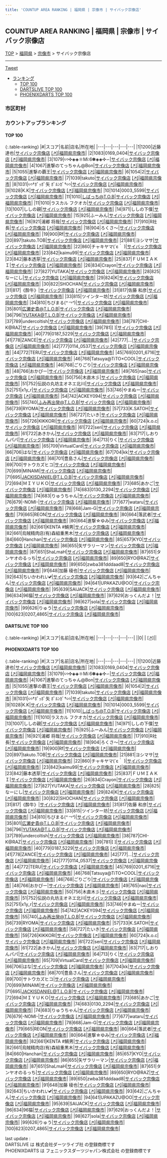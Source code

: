 ```yaml
---
title: 'COUNTUP AREA RANKING | 福岡県 | 宗像市 | サイバック宗像店'
---
```

## COUNTUP AREA RANKING | 福岡県 | 宗像市 | サイバック宗像店

[TOP](/darts/rank/) > [福岡県](/darts/rank/福岡県/) > [宗像市](/darts/rank/福岡県/宗像市/) > サイバック宗像店

___

<a href="https://twitter.com/share?ref_src=twsrc%5Etfw" data-text="COUNTUP AREA RANKING | 福岡県宗像市サイバック宗像店" class="twitter-share-button" data-hashtags="DARTSLIVE,PHOENIXDARTS,darts,ダーツ" data-show-count="false">Tweet</a>

* [ランキング](#カウントアップランキング)
    * [TOP 100](#top-100)
    * [DARTSLIVE TOP 100](#dartslive-top-100)
    * [PHOENIXDARTS TOP 100](#phoenixdarts-top-100)

### 市区町村

<ul>

</ul>

### カウントアップランキング

#### TOP 100



{:.table-ranking}
|#|スコア|名前|店名|所在地|
|---|---|---|---|---|
|1|1200|<span class="rank-name-pd"><span class="pro-icon-pd"></span>近藤 達也</span>|<a href="/darts/rank/shops/51515.html">サイバック宗像店</a> <a href="https://vs.phoenixdarts.com/jp/shop/shopDetailInfo/s_51515?s_seq=51515">[↗]</a>|<a href="/darts/rank/福岡県/宗像市">福岡県宗像市</a>|
|2|1083|<span class="rank-name-pd">0169_0404</span>|<a href="/darts/rank/shops/51515.html">サイバック宗像店</a> <a href="https://vs.phoenixdarts.com/jp/shop/shopDetailInfo/s_51515?s_seq=51515">[↗]</a>|<a href="/darts/rank/福岡県/宗像市">福岡県宗像市</a>|
|3|1079|<span class="rank-name-pd">∽✣◈◈✽Mi∶6✽◈◈✣∽</span>|<a href="/darts/rank/shops/51515.html">サイバック宗像店</a> <a href="https://vs.phoenixdarts.com/jp/shop/shopDetailInfo/s_51515?s_seq=51515">[↗]</a>|<a href="/darts/rank/福岡県/宗像市">福岡県宗像市</a>|
|4|1067|<span class="rank-name-pd">進撃のてっちゃん@Bon</span>|<a href="/darts/rank/shops/51515.html">サイバック宗像店</a> <a href="https://vs.phoenixdarts.com/jp/shop/shopDetailInfo/s_51515?s_seq=51515">[↗]</a>|<a href="/darts/rank/福岡県/宗像市">福岡県宗像市</a>|
|5|1055|<span class="rank-name-pd">進撃の覇王</span>|<a href="/darts/rank/shops/51515.html">サイバック宗像店</a> <a href="https://vs.phoenixdarts.com/jp/shop/shopDetailInfo/s_51515?s_seq=51515">[↗]</a>|<a href="/darts/rank/福岡県/宗像市">福岡県宗像市</a>|
|6|1054|<span class="rank-name-pd">2</span>|<a href="/darts/rank/shops/51515.html">サイバック宗像店</a> <a href="https://vs.phoenixdarts.com/jp/shop/shopDetailInfo/s_51515?s_seq=51515">[↗]</a>|<a href="/darts/rank/福岡県/宗像市">福岡県宗像市</a>|
|7|1039|<span class="rank-name-pd">takuto</span>|<a href="/darts/rank/shops/51515.html">サイバック宗像店</a> <a href="https://vs.phoenixdarts.com/jp/shop/shopDetailInfo/s_51515?s_seq=51515">[↗]</a>|<a href="/darts/rank/福岡県/宗像市">福岡県宗像市</a>|
|8|1031|<span class="rank-name-pd">∽†ﾎﾟｯﾎﾟ矢 ﾎﾟﾙﾝｶﾞ†∽</span>|<a href="/darts/rank/shops/51515.html">サイバック宗像店</a> <a href="https://vs.phoenixdarts.com/jp/shop/shopDetailInfo/s_51515?s_seq=51515">[↗]</a>|<a href="/darts/rank/福岡県/宗像市">福岡県宗像市</a>|
|9|1028|<span class="rank-name-pd">K.K</span>|<a href="/darts/rank/shops/51515.html">サイバック宗像店</a> <a href="https://vs.phoenixdarts.com/jp/shop/shopDetailInfo/s_51515?s_seq=51515">[↗]</a>|<a href="/darts/rank/福岡県/宗像市">福岡県宗像市</a>|
|10|1014|<span class="rank-name-pd">0003_5599</span>|<a href="/darts/rank/shops/51515.html">サイバック宗像店</a> <a href="https://vs.phoenixdarts.com/jp/shop/shopDetailInfo/s_51515?s_seq=51515">[↗]</a>|<a href="/darts/rank/福岡県/宗像市">福岡県宗像市</a>|
|11|1010|<span class="rank-name-pd">しばっち@T.O.B</span>|<a href="/darts/rank/shops/51515.html">サイバック宗像店</a> <a href="https://vs.phoenixdarts.com/jp/shop/shopDetailInfo/s_51515?s_seq=51515">[↗]</a>|<a href="/darts/rank/福岡県/宗像市">福岡県宗像市</a>|
|11|1010|<span class="rank-name-pd">ラスカル フクオカ</span>|<a href="/darts/rank/shops/51515.html">サイバック宗像店</a> <a href="https://vs.phoenixdarts.com/jp/shop/shopDetailInfo/s_51515?s_seq=51515">[↗]</a>|<a href="/darts/rank/福岡県/宗像市">福岡県宗像市</a>|
|13|1007|<span class="rank-name-pd">ししの親</span>|<a href="/darts/rank/shops/51515.html">サイバック宗像店</a> <a href="https://vs.phoenixdarts.com/jp/shop/shopDetailInfo/s_51515?s_seq=51515">[↗]</a>|<a href="/darts/rank/福岡県/宗像市">福岡県宗像市</a>|
|14|971|<span class="rank-name-pd">ししの下僕</span>|<a href="/darts/rank/shops/51515.html">サイバック宗像店</a> <a href="https://vs.phoenixdarts.com/jp/shop/shopDetailInfo/s_51515?s_seq=51515">[↗]</a>|<a href="/darts/rank/福岡県/宗像市">福岡県宗像市</a>|
|15|925|<span class="rank-name-pd">ふーみん</span>|<a href="/darts/rank/shops/51515.html">サイバック宗像店</a> <a href="https://vs.phoenixdarts.com/jp/shop/shopDetailInfo/s_51515?s_seq=51515">[↗]</a>|<a href="/darts/rank/福岡県/宗像市">福岡県宗像市</a>|
|16|921|<span class="rank-name-pd"><span class="pro-icon-pd"></span>浦郷 将哉</span>|<a href="/darts/rank/shops/51515.html">サイバック宗像店</a> <a href="https://vs.phoenixdarts.com/jp/shop/shopDetailInfo/s_51515?s_seq=51515">[↗]</a>|<a href="/darts/rank/福岡県/宗像市">福岡県宗像市</a>|
|17|910|<span class="rank-name-pd">R社長</span>|<a href="/darts/rank/shops/51515.html">サイバック宗像店</a> <a href="https://vs.phoenixdarts.com/jp/shop/shopDetailInfo/s_51515?s_seq=51515">[↗]</a>|<a href="/darts/rank/福岡県/宗像市">福岡県宗像市</a>|
|18|904|<span class="rank-name-pd">ろくさ〜</span>|<a href="/darts/rank/shops/51515.html">サイバック宗像店</a> <a href="https://vs.phoenixdarts.com/jp/shop/shopDetailInfo/s_51515?s_seq=51515">[↗]</a>|<a href="/darts/rank/福岡県/宗像市">福岡県宗像市</a>|
|19|900|<span class="rank-name-pd">Rf</span>|<a href="/darts/rank/shops/51515.html">サイバック宗像店</a> <a href="https://vs.phoenixdarts.com/jp/shop/shopDetailInfo/s_51515?s_seq=51515">[↗]</a>|<a href="/darts/rank/福岡県/宗像市">福岡県宗像市</a>|
|20|897|<span class="rank-name-pd">takuto.TOB</span>|<a href="/darts/rank/shops/51515.html">サイバック宗像店</a> <a href="https://vs.phoenixdarts.com/jp/shop/shopDetailInfo/s_51515?s_seq=51515">[↗]</a>|<a href="/darts/rank/福岡県/宗像市">福岡県宗像市</a>|
|21|881|<span class="rank-name-pd">ヨシマサ</span>|<a href="/darts/rank/shops/51515.html">サイバック宗像店</a> <a href="https://vs.phoenixdarts.com/jp/shop/shopDetailInfo/s_51515?s_seq=51515">[↗]</a>|<a href="/darts/rank/福岡県/宗像市">福岡県宗像市</a>|
|22|860|<span class="rank-name-pd">チャキヤマ(´ε｀ )</span>|<a href="/darts/rank/shops/51515.html">サイバック宗像店</a> <a href="https://vs.phoenixdarts.com/jp/shop/shopDetailInfo/s_51515?s_seq=51515">[↗]</a>|<a href="/darts/rank/福岡県/宗像市">福岡県宗像市</a>|
|23|842|<span class="rank-name-pd">kaimu99</span>|<a href="/darts/rank/shops/51515.html">サイバック宗像店</a> <a href="https://vs.phoenixdarts.com/jp/shop/shopDetailInfo/s_51515?s_seq=51515">[↗]</a>|<a href="/darts/rank/福岡県/宗像市">福岡県宗像市</a>|
|23|842|<span class="rank-name-pd">藤本透芽</span>|<a href="/darts/rank/shops/51515.html">サイバック宗像店</a> <a href="https://vs.phoenixdarts.com/jp/shop/shopDetailInfo/s_51515?s_seq=51515">[↗]</a>|<a href="/darts/rank/福岡県/宗像市">福岡県宗像市</a>|
|25|837|<span class="rank-name-pd">ＦＵＭＩＡＫＩ</span>|<a href="/darts/rank/shops/51515.html">サイバック宗像店</a> <a href="https://vs.phoenixdarts.com/jp/shop/shopDetailInfo/s_51515?s_seq=51515">[↗]</a>|<a href="/darts/rank/福岡県/宗像市">福岡県宗像市</a>|
|26|834|<span class="rank-name-pd">Crayon</span>|<a href="/darts/rank/shops/51515.html">サイバック宗像店</a> <a href="https://vs.phoenixdarts.com/jp/shop/shopDetailInfo/s_51515?s_seq=51515">[↗]</a>|<a href="/darts/rank/福岡県/宗像市">福岡県宗像市</a>|
|27|827|<span class="rank-name-pd">YUTAKA</span>|<a href="/darts/rank/shops/51515.html">サイバック宗像店</a> <a href="https://vs.phoenixdarts.com/jp/shop/shopDetailInfo/s_51515?s_seq=51515">[↗]</a>|<a href="/darts/rank/福岡県/宗像市">福岡県宗像市</a>|
|28|825|<span class="rank-name-pd">なーにし</span>|<a href="/darts/rank/shops/51515.html">サイバック宗像店</a> <a href="https://vs.phoenixdarts.com/jp/shop/shopDetailInfo/s_51515?s_seq=51515">[↗]</a>|<a href="/darts/rank/福岡県/宗像市">福岡県宗像市</a>|
|29|824|<span class="rank-name-pd">K</span>|<a href="/darts/rank/shops/51515.html">サイバック宗像店</a> <a href="https://vs.phoenixdarts.com/jp/shop/shopDetailInfo/s_51515?s_seq=51515">[↗]</a>|<a href="/darts/rank/福岡県/宗像市">福岡県宗像市</a>|
|30|822|<span class="rank-name-pd">SHOCHAN</span>|<a href="/darts/rank/shops/51515.html">サイバック宗像店</a> <a href="https://vs.phoenixdarts.com/jp/shop/shopDetailInfo/s_51515?s_seq=51515">[↗]</a>|<a href="/darts/rank/福岡県/宗像市">福岡県宗像市</a>|
|31|817|<span class="rank-name-pd">《酔牛》</span>|<a href="/darts/rank/shops/51515.html">サイバック宗像店</a> <a href="https://vs.phoenixdarts.com/jp/shop/shopDetailInfo/s_51515?s_seq=51515">[↗]</a>|<a href="/darts/rank/福岡県/宗像市">福岡県宗像市</a>|
|31|817|<span class="rank-name-pd"><span class="pro-icon-pd"></span>佐藤 和彦</span>|<a href="/darts/rank/shops/51515.html">サイバック宗像店</a> <a href="https://vs.phoenixdarts.com/jp/shop/shopDetailInfo/s_51515?s_seq=51515">[↗]</a>|<a href="/darts/rank/福岡県/宗像市">福岡県宗像市</a>|
|33|815|<span class="rank-name-pd">ツインター坊</span>|<a href="/darts/rank/shops/51515.html">サイバック宗像店</a> <a href="https://vs.phoenixdarts.com/jp/shop/shopDetailInfo/s_51515?s_seq=51515">[↗]</a>|<a href="/darts/rank/福岡県/宗像市">福岡県宗像市</a>|
|34|810|<span class="rank-name-pd">ちびまる(*^￢^*)</span>|<a href="/darts/rank/shops/51515.html">サイバック宗像店</a> <a href="https://vs.phoenixdarts.com/jp/shop/shopDetailInfo/s_51515?s_seq=51515">[↗]</a>|<a href="/darts/rank/福岡県/宗像市">福岡県宗像市</a>|
|35|801|<span class="rank-name-pd">広瀬史貴@T.L.O.B</span>|<a href="/darts/rank/shops/51515.html">サイバック宗像店</a> <a href="https://vs.phoenixdarts.com/jp/shop/shopDetailInfo/s_51515?s_seq=51515">[↗]</a>|<a href="/darts/rank/福岡県/宗像市">福岡県宗像市</a>|
|36|796|<span class="rank-name-pd">YUTAKA@T.L.O.B</span>|<a href="/darts/rank/shops/51515.html">サイバック宗像店</a> <a href="https://vs.phoenixdarts.com/jp/shop/shopDetailInfo/s_51515?s_seq=51515">[↗]</a>|<a href="/darts/rank/福岡県/宗像市">福岡県宗像市</a>|
|37|789|<span class="rank-name-pd">undercoltish</span>|<a href="/darts/rank/shops/51515.html">サイバック宗像店</a> <a href="https://vs.phoenixdarts.com/jp/shop/shopDetailInfo/s_51515?s_seq=51515">[↗]</a>|<a href="/darts/rank/福岡県/宗像市">福岡県宗像市</a>|
|38|787|<span class="rank-name-pd">CHI-K@RAZ</span>|<a href="/darts/rank/shops/51515.html">サイバック宗像店</a> <a href="https://vs.phoenixdarts.com/jp/shop/shopDetailInfo/s_51515?s_seq=51515">[↗]</a>|<a href="/darts/rank/福岡県/宗像市">福岡県宗像市</a>|
|39|781|<span class="rank-name-pd">[  ]</span>|<a href="/darts/rank/shops/51515.html">サイバック宗像店</a> <a href="https://vs.phoenixdarts.com/jp/shop/shopDetailInfo/s_51515?s_seq=51515">[↗]</a>|<a href="/darts/rank/福岡県/宗像市">福岡県宗像市</a>|
|40|779|<span class="rank-name-pd">0187_5229</span>|<a href="/darts/rank/shops/51515.html">サイバック宗像店</a> <a href="https://vs.phoenixdarts.com/jp/shop/shopDetailInfo/s_51515?s_seq=51515">[↗]</a>|<a href="/darts/rank/福岡県/宗像市">福岡県宗像市</a>|
|41|778|<span class="rank-name-pd">ZANCE</span>|<a href="/darts/rank/shops/51515.html">サイバック宗像店</a> <a href="https://vs.phoenixdarts.com/jp/shop/shopDetailInfo/s_51515?s_seq=51515">[↗]</a>|<a href="/darts/rank/福岡県/宗像市">福岡県宗像市</a>|
|42|777|<span class="rank-name-pd">...</span>|<a href="/darts/rank/shops/51515.html">サイバック宗像店</a> <a href="https://vs.phoenixdarts.com/jp/shop/shopDetailInfo/s_51515?s_seq=51515">[↗]</a>|<a href="/darts/rank/福岡県/宗像市">福岡県宗像市</a>|
|42|777|<span class="rank-name-pd">0114_0537</span>|<a href="/darts/rank/shops/51515.html">サイバック宗像店</a> <a href="https://vs.phoenixdarts.com/jp/shop/shopDetailInfo/s_51515?s_seq=51515">[↗]</a>|<a href="/darts/rank/福岡県/宗像市">福岡県宗像市</a>|
|44|772|<span class="rank-name-pd">TERU</span>|<a href="/darts/rank/shops/51515.html">サイバック宗像店</a> <a href="https://vs.phoenixdarts.com/jp/shop/shopDetailInfo/s_51515?s_seq=51515">[↗]</a>|<a href="/darts/rank/福岡県/宗像市">福岡県宗像市</a>|
|45|769|<span class="rank-name-pd">0201_6716</span>|<a href="/darts/rank/shops/51515.html">サイバック宗像店</a> <a href="https://vs.phoenixdarts.com/jp/shop/shopDetailInfo/s_51515?s_seq=51515">[↗]</a>|<a href="/darts/rank/福岡県/宗像市">福岡県宗像市</a>|
|46|768|<span class="rank-name-pd">Tatsuya@TiTO×COOL</span>|<a href="/darts/rank/shops/51515.html">サイバック宗像店</a> <a href="https://vs.phoenixdarts.com/jp/shop/shopDetailInfo/s_51515?s_seq=51515">[↗]</a>|<a href="/darts/rank/福岡県/宗像市">福岡県宗像市</a>|
|46|768|<span class="rank-name-pd">ごりごり</span>|<a href="/darts/rank/shops/51515.html">サイバック宗像店</a> <a href="https://vs.phoenixdarts.com/jp/shop/shopDetailInfo/s_51515?s_seq=51515">[↗]</a>|<a href="/darts/rank/福岡県/宗像市">福岡県宗像市</a>|
|48|766|<span class="rank-name-pd">おかぴー</span>|<a href="/darts/rank/shops/51515.html">サイバック宗像店</a> <a href="https://vs.phoenixdarts.com/jp/shop/shopDetailInfo/s_51515?s_seq=51515">[↗]</a>|<a href="/darts/rank/福岡県/宗像市">福岡県宗像市</a>|
|49|765|<span class="rank-name-pd">nao</span>|<a href="/darts/rank/shops/51515.html">サイバック宗像店</a> <a href="https://vs.phoenixdarts.com/jp/shop/shopDetailInfo/s_51515?s_seq=51515">[↗]</a>|<a href="/darts/rank/福岡県/宗像市">福岡県宗像市</a>|
|50|756|<span class="rank-name-pd">木直木彡</span>|<a href="/darts/rank/shops/51515.html">サイバック宗像店</a> <a href="https://vs.phoenixdarts.com/jp/shop/shopDetailInfo/s_51515?s_seq=51515">[↗]</a>|<a href="/darts/rank/福岡県/宗像市">福岡県宗像市</a>|
|51|752|<span class="rank-name-pd">伝説の丸坊主オネエ北川</span>|<a href="/darts/rank/shops/51515.html">サイバック宗像店</a> <a href="https://vs.phoenixdarts.com/jp/shop/shopDetailInfo/s_51515?s_seq=51515">[↗]</a>|<a href="/darts/rank/福岡県/宗像市">福岡県宗像市</a>|
|52|751|<span class="rank-name-pd">x1y_r</span>|<a href="/darts/rank/shops/51515.html">サイバック宗像店</a> <a href="https://vs.phoenixdarts.com/jp/shop/shopDetailInfo/s_51515?s_seq=51515">[↗]</a>|<a href="/darts/rank/福岡県/宗像市">福岡県宗像市</a>|
|53|746|<span class="rank-name-pd">やまぬー</span>|<a href="/darts/rank/shops/51515.html">サイバック宗像店</a> <a href="https://vs.phoenixdarts.com/jp/shop/shopDetailInfo/s_51515?s_seq=51515">[↗]</a>|<a href="/darts/rank/福岡県/宗像市">福岡県宗像市</a>|
|54|742|<span class="rank-name-pd">ACKEY094</span>|<a href="/darts/rank/shops/51515.html">サイバック宗像店</a> <a href="https://vs.phoenixdarts.com/jp/shop/shopDetailInfo/s_51515?s_seq=51515">[↗]</a>|<a href="/darts/rank/福岡県/宗像市">福岡県宗像市</a>|
|55|740|<span class="rank-name-pd">ふみ再出発@T.L.O.B</span>|<a href="/darts/rank/shops/51515.html">サイバック宗像店</a> <a href="https://vs.phoenixdarts.com/jp/shop/shopDetailInfo/s_51515?s_seq=51515">[↗]</a>|<a href="/darts/rank/福岡県/宗像市">福岡県宗像市</a>|
|56|739|<span class="rank-name-pd">RYOMA</span>|<a href="/darts/rank/shops/51515.html">サイバック宗像店</a> <a href="https://vs.phoenixdarts.com/jp/shop/shopDetailInfo/s_51515?s_seq=51515">[↗]</a>|<a href="/darts/rank/福岡県/宗像市">福岡県宗像市</a>|
|57|733|<span class="rank-name-pd">K.SATOH</span>|<a href="/darts/rank/shops/51515.html">サイバック宗像店</a> <a href="https://vs.phoenixdarts.com/jp/shop/shopDetailInfo/s_51515?s_seq=51515">[↗]</a>|<a href="/darts/rank/福岡県/宗像市">福岡県宗像市</a>|
|58|727|<span class="rank-name-pd">たいき</span>|<a href="/darts/rank/shops/51515.html">サイバック宗像店</a> <a href="https://vs.phoenixdarts.com/jp/shop/shopDetailInfo/s_51515?s_seq=51515">[↗]</a>|<a href="/darts/rank/福岡県/宗像市">福岡県宗像市</a>|
|59|726|<span class="rank-name-pd">KIKKORI</span>|<a href="/darts/rank/shops/51515.html">サイバック宗像店</a> <a href="https://vs.phoenixdarts.com/jp/shop/shopDetailInfo/s_51515?s_seq=51515">[↗]</a>|<a href="/darts/rank/福岡県/宗像市">福岡県宗像市</a>|
|60|724|<span class="rank-name-pd">k.o.c</span>|<a href="/darts/rank/shops/51515.html">サイバック宗像店</a> <a href="https://vs.phoenixdarts.com/jp/shop/shopDetailInfo/s_51515?s_seq=51515">[↗]</a>|<a href="/darts/rank/福岡県/宗像市">福岡県宗像市</a>|
|61|722|<span class="rank-name-pd">seri</span>|<a href="/darts/rank/shops/51515.html">サイバック宗像店</a> <a href="https://vs.phoenixdarts.com/jp/shop/shopDetailInfo/s_51515?s_seq=51515">[↗]</a>|<a href="/darts/rank/福岡県/宗像市">福岡県宗像市</a>|
|61|722|<span class="rank-name-pd">あきかん</span>|<a href="/darts/rank/shops/51515.html">サイバック宗像店</a> <a href="https://vs.phoenixdarts.com/jp/shop/shopDetailInfo/s_51515?s_seq=51515">[↗]</a>|<a href="/darts/rank/福岡県/宗像市">福岡県宗像市</a>|
|63|717|<span class="rank-name-pd">しおりんパパ</span>|<a href="/darts/rank/shops/51515.html">サイバック宗像店</a> <a href="https://vs.phoenixdarts.com/jp/shop/shopDetailInfo/s_51515?s_seq=51515">[↗]</a>|<a href="/darts/rank/福岡県/宗像市">福岡県宗像市</a>|
|64|713|<span class="rank-name-pd">りく</span>|<a href="/darts/rank/shops/51515.html">サイバック宗像店</a> <a href="https://vs.phoenixdarts.com/jp/shop/shopDetailInfo/s_51515?s_seq=51515">[↗]</a>|<a href="/darts/rank/福岡県/宗像市">福岡県宗像市</a>|
|65|709|<span class="rank-name-pd">VirtualCard</span>|<a href="/darts/rank/shops/51515.html">サイバック宗像店</a> <a href="https://vs.phoenixdarts.com/jp/shop/shopDetailInfo/s_51515?s_seq=51515">[↗]</a>|<a href="/darts/rank/福岡県/宗像市">福岡県宗像市</a>|
|66|706|<span class="rank-name-pd">はな</span>|<a href="/darts/rank/shops/51515.html">サイバック宗像店</a> <a href="https://vs.phoenixdarts.com/jp/shop/shopDetailInfo/s_51515?s_seq=51515">[↗]</a>|<a href="/darts/rank/福岡県/宗像市">福岡県宗像市</a>|
|67|704|<span class="rank-name-pd">kk</span>|<a href="/darts/rank/shops/51515.html">サイバック宗像店</a> <a href="https://vs.phoenixdarts.com/jp/shop/shopDetailInfo/s_51515?s_seq=51515">[↗]</a>|<a href="/darts/rank/福岡県/宗像市">福岡県宗像市</a>|
|68|701|<span class="rank-name-pd">豊島さん</span>|<a href="/darts/rank/shops/51515.html">サイバック宗像店</a> <a href="https://vs.phoenixdarts.com/jp/shop/shopDetailInfo/s_51515?s_seq=51515">[↗]</a>|<a href="/darts/rank/福岡県/宗像市">福岡県宗像市</a>|
|69|700|<span class="rank-name-pd">サトウカズヒコ</span>|<a href="/darts/rank/shops/51515.html">サイバック宗像店</a> <a href="https://vs.phoenixdarts.com/jp/shop/shopDetailInfo/s_51515?s_seq=51515">[↗]</a>|<a href="/darts/rank/福岡県/宗像市">福岡県宗像市</a>|
|70|699|<span class="rank-name-pd">MINAMI</span>|<a href="/darts/rank/shops/51515.html">サイバック宗像店</a> <a href="https://vs.phoenixdarts.com/jp/shop/shopDetailInfo/s_51515?s_seq=51515">[↗]</a>|<a href="/darts/rank/福岡県/宗像市">福岡県宗像市</a>|
|71|695|<span class="rank-name-pd">JACKISDANIEL@T.L.O.B</span>|<a href="/darts/rank/shops/51515.html">サイバック宗像店</a> <a href="https://vs.phoenixdarts.com/jp/shop/shopDetailInfo/s_51515?s_seq=51515">[↗]</a>|<a href="/darts/rank/福岡県/宗像市">福岡県宗像市</a>|
|72|694|<span class="rank-name-pd">ＭＩＹＵＫＯ</span>|<a href="/darts/rank/shops/51515.html">サイバック宗像店</a> <a href="https://vs.phoenixdarts.com/jp/shop/shopDetailInfo/s_51515?s_seq=51515">[↗]</a>|<a href="/darts/rank/福岡県/宗像市">福岡県宗像市</a>|
|73|685|<span class="rank-name-pd">あかご</span>|<a href="/darts/rank/shops/51515.html">サイバック宗像店</a> <a href="https://vs.phoenixdarts.com/jp/shop/shopDetailInfo/s_51515?s_seq=51515">[↗]</a>|<a href="/darts/rank/福岡県/宗像市">福岡県宗像市</a>|
|74|683|<span class="rank-name-pd">0130_2294</span>|<a href="/darts/rank/shops/51515.html">サイバック宗像店</a> <a href="https://vs.phoenixdarts.com/jp/shop/shopDetailInfo/s_51515?s_seq=51515">[↗]</a>|<a href="/darts/rank/福岡県/宗像市">福岡県宗像市</a>|
|74|683|<span class="rank-name-pd">りゅうちゃん</span>|<a href="/darts/rank/shops/51515.html">サイバック宗像店</a> <a href="https://vs.phoenixdarts.com/jp/shop/shopDetailInfo/s_51515?s_seq=51515">[↗]</a>|<a href="/darts/rank/福岡県/宗像市">福岡県宗像市</a>|
|76|679|<span class="rank-name-pd">-NOMI-</span>|<a href="/darts/rank/shops/51515.html">サイバック宗像店</a> <a href="https://vs.phoenixdarts.com/jp/shop/shopDetailInfo/s_51515?s_seq=51515">[↗]</a>|<a href="/darts/rank/福岡県/宗像市">福岡県宗像市</a>|
|77|677|<span class="rank-name-pd">wataru</span>|<a href="/darts/rank/shops/51515.html">サイバック宗像店</a> <a href="https://vs.phoenixdarts.com/jp/shop/shopDetailInfo/s_51515?s_seq=51515">[↗]</a>|<a href="/darts/rank/福岡県/宗像市">福岡県宗像市</a>|
|78|668|<span class="rank-name-pd">Jam-G</span>|<a href="/darts/rank/shops/51515.html">サイバック宗像店</a> <a href="https://vs.phoenixdarts.com/jp/shop/shopDetailInfo/s_51515?s_seq=51515">[↗]</a>|<a href="/darts/rank/福岡県/宗像市">福岡県宗像市</a>|
|79|665|<span class="rank-name-pd">REON</span>|<a href="/darts/rank/shops/51515.html">サイバック宗像店</a> <a href="https://vs.phoenixdarts.com/jp/shop/shopDetailInfo/s_51515?s_seq=51515">[↗]</a>|<a href="/darts/rank/福岡県/宗像市">福岡県宗像市</a>|
|80|664|<span class="rank-name-pd">落武者</span>|<a href="/darts/rank/shops/51515.html">サイバック宗像店</a> <a href="https://vs.phoenixdarts.com/jp/shop/shopDetailInfo/s_51515?s_seq=51515">[↗]</a>|<a href="/darts/rank/福岡県/宗像市">福岡県宗像市</a>|
|80|664|<span class="rank-name-pd">進撃‪☆ゆみ</span>|<a href="/darts/rank/shops/51515.html">サイバック宗像店</a> <a href="https://vs.phoenixdarts.com/jp/shop/shopDetailInfo/s_51515?s_seq=51515">[↗]</a>|<a href="/darts/rank/福岡県/宗像市">福岡県宗像市</a>|
|82|661|<span class="rank-name-pd">KENTA #鯖男</span>|<a href="/darts/rank/shops/51515.html">サイバック宗像店</a> <a href="https://vs.phoenixdarts.com/jp/shop/shopDetailInfo/s_51515?s_seq=51515">[↗]</a>|<a href="/darts/rank/福岡県/宗像市">福岡県宗像市</a>|
|82|661|<span class="rank-name-pd">烏賊精肉店(有)森組重黒木</span>|<a href="/darts/rank/shops/51515.html">サイバック宗像店</a> <a href="https://vs.phoenixdarts.com/jp/shop/shopDetailInfo/s_51515?s_seq=51515">[↗]</a>|<a href="/darts/rank/福岡県/宗像市">福岡県宗像市</a>|
|84|660|<span class="rank-name-pd">Hanchan</span>|<a href="/darts/rank/shops/51515.html">サイバック宗像店</a> <a href="https://vs.phoenixdarts.com/jp/shop/shopDetailInfo/s_51515?s_seq=51515">[↗]</a>|<a href="/darts/rank/福岡県/宗像市">福岡県宗像市</a>|
|85|657|<span class="rank-name-pd">KYO</span>|<a href="/darts/rank/shops/51515.html">サイバック宗像店</a> <a href="https://vs.phoenixdarts.com/jp/shop/shopDetailInfo/s_51515?s_seq=51515">[↗]</a>|<a href="/darts/rank/福岡県/宗像市">福岡県宗像市</a>|
|86|655|<span class="rank-name-pd">矢ザラリーマン</span>|<a href="/darts/rank/shops/51515.html">サイバック宗像店</a> <a href="https://vs.phoenixdarts.com/jp/shop/shopDetailInfo/s_51515?s_seq=51515">[↗]</a>|<a href="/darts/rank/福岡県/宗像市">福岡県宗像市</a>|
|87|651|<span class="rank-name-pd">ShaLmaH</span>|<a href="/darts/rank/shops/51515.html">サイバック宗像店</a> <a href="https://vs.phoenixdarts.com/jp/shop/shopDetailInfo/s_51515?s_seq=51515">[↗]</a>|<a href="/darts/rank/福岡県/宗像市">福岡県宗像市</a>|
|87|651|<span class="rank-name-pd">タンヤオのるっち</span>|<a href="/darts/rank/shops/51515.html">サイバック宗像店</a> <a href="https://vs.phoenixdarts.com/jp/shop/shopDetailInfo/s_51515?s_seq=51515">[↗]</a>|<a href="/darts/rank/福岡県/宗像市">福岡県宗像市</a>|
|89|650|<span class="rank-name-pd">RYO@RAZ</span>|<a href="/darts/rank/shops/51515.html">サイバック宗像店</a> <a href="https://vs.phoenixdarts.com/jp/shop/shopDetailInfo/s_51515?s_seq=51515">[↗]</a>|<a href="/darts/rank/福岡県/宗像市">福岡県宗像市</a>|
|89|650|<span class="rank-name-pd">zwba381dddaad8</span>|<a href="/darts/rank/shops/51515.html">サイバック宗像店</a> <a href="https://vs.phoenixdarts.com/jp/shop/shopDetailInfo/s_51515?s_seq=51515">[↗]</a>|<a href="/darts/rank/福岡県/宗像市">福岡県宗像市</a>|
|91|648|<span class="rank-name-pd"><span class="pro-icon-pd"></span>加藤 稜也</span>|<a href="/darts/rank/shops/51515.html">サイバック宗像店</a> <a href="https://vs.phoenixdarts.com/jp/shop/shopDetailInfo/s_51515?s_seq=51515">[↗]</a>|<a href="/darts/rank/福岡県/宗像市">福岡県宗像市</a>|
|92|643|<span class="rank-name-pd">ちいかわれい💕</span>|<a href="/darts/rank/shops/51515.html">サイバック宗像店</a> <a href="https://vs.phoenixdarts.com/jp/shop/shopDetailInfo/s_51515?s_seq=51515">[↗]</a>|<a href="/darts/rank/福岡県/宗像市">福岡県宗像市</a>|
|93|642|<span class="rank-name-pd">ごんちゃん</span>|<a href="/darts/rank/shops/51515.html">サイバック宗像店</a> <a href="https://vs.phoenixdarts.com/jp/shop/shopDetailInfo/s_51515?s_seq=51515">[↗]</a>|<a href="/darts/rank/福岡県/宗像市">福岡県宗像市</a>|
|94|641|<span class="rank-name-pd">UPAKAZU@OO</span>|<a href="/darts/rank/shops/51515.html">サイバック宗像店</a> <a href="https://vs.phoenixdarts.com/jp/shop/shopDetailInfo/s_51515?s_seq=51515">[↗]</a>|<a href="/darts/rank/福岡県/宗像市">福岡県宗像市</a>|
|95|639|<span class="rank-name-pd">SAIJACK</span>|<a href="/darts/rank/shops/51515.html">サイバック宗像店</a> <a href="https://vs.phoenixdarts.com/jp/shop/shopDetailInfo/s_51515?s_seq=51515">[↗]</a>|<a href="/darts/rank/福岡県/宗像市">福岡県宗像市</a>|
|96|634|<span class="rank-name-pd">96猫</span>|<a href="/darts/rank/shops/51515.html">サイバック宗像店</a> <a href="https://vs.phoenixdarts.com/jp/shop/shopDetailInfo/s_51515?s_seq=51515">[↗]</a>|<a href="/darts/rank/福岡県/宗像市">福岡県宗像市</a>|
|97|629|<span class="rank-name-pd">おっくんだよ！</span>|<a href="/darts/rank/shops/51515.html">サイバック宗像店</a> <a href="https://vs.phoenixdarts.com/jp/shop/shopDetailInfo/s_51515?s_seq=51515">[↗]</a>|<a href="/darts/rank/福岡県/宗像市">福岡県宗像市</a>|
|98|627|<span class="rank-name-pd">sola</span>|<a href="/darts/rank/shops/51515.html">サイバック宗像店</a> <a href="https://vs.phoenixdarts.com/jp/shop/shopDetailInfo/s_51515?s_seq=51515">[↗]</a>|<a href="/darts/rank/福岡県/宗像市">福岡県宗像市</a>|
|99|626|<span class="rank-name-pd">りゅう</span>|<a href="/darts/rank/shops/51515.html">サイバック宗像店</a> <a href="https://vs.phoenixdarts.com/jp/shop/shopDetailInfo/s_51515?s_seq=51515">[↗]</a>|<a href="/darts/rank/福岡県/宗像市">福岡県宗像市</a>|
|100|623|<span class="rank-name-pd">0207_4865</span>|<a href="/darts/rank/shops/51515.html">サイバック宗像店</a> <a href="https://vs.phoenixdarts.com/jp/shop/shopDetailInfo/s_51515?s_seq=51515">[↗]</a>|<a href="/darts/rank/福岡県/宗像市">福岡県宗像市</a>|


#### DARTSLIVE TOP 100



{:.table-ranking}
|#|スコア|名前|店名|所在地|
|---|---|---|---|---|
||0|<span class="rank-name-dl"> </span>|<a href="/darts/rank/shops/.html"></a> <a href="">[↗]</a>|<a href="/darts/rank//"></a>|


#### PHOENIXDARTS TOP 100



{:.table-ranking}
|#|スコア|名前|店名|所在地|
|---|---|---|---|---|
|1|1200|<span class="rank-name-pd"><span class="pro-icon-pd"></span>近藤 達也</span>|<a href="/darts/rank/shops/51515.html">サイバック宗像店</a> <a href="https://vs.phoenixdarts.com/jp/shop/shopDetailInfo/s_51515?s_seq=51515">[↗]</a>|<a href="/darts/rank/福岡県/宗像市">福岡県宗像市</a>|
|2|1083|<span class="rank-name-pd">0169_0404</span>|<a href="/darts/rank/shops/51515.html">サイバック宗像店</a> <a href="https://vs.phoenixdarts.com/jp/shop/shopDetailInfo/s_51515?s_seq=51515">[↗]</a>|<a href="/darts/rank/福岡県/宗像市">福岡県宗像市</a>|
|3|1079|<span class="rank-name-pd">∽✣◈◈✽Mi∶6✽◈◈✣∽</span>|<a href="/darts/rank/shops/51515.html">サイバック宗像店</a> <a href="https://vs.phoenixdarts.com/jp/shop/shopDetailInfo/s_51515?s_seq=51515">[↗]</a>|<a href="/darts/rank/福岡県/宗像市">福岡県宗像市</a>|
|4|1067|<span class="rank-name-pd">進撃のてっちゃん@Bon</span>|<a href="/darts/rank/shops/51515.html">サイバック宗像店</a> <a href="https://vs.phoenixdarts.com/jp/shop/shopDetailInfo/s_51515?s_seq=51515">[↗]</a>|<a href="/darts/rank/福岡県/宗像市">福岡県宗像市</a>|
|5|1055|<span class="rank-name-pd">進撃の覇王</span>|<a href="/darts/rank/shops/51515.html">サイバック宗像店</a> <a href="https://vs.phoenixdarts.com/jp/shop/shopDetailInfo/s_51515?s_seq=51515">[↗]</a>|<a href="/darts/rank/福岡県/宗像市">福岡県宗像市</a>|
|6|1054|<span class="rank-name-pd">2</span>|<a href="/darts/rank/shops/51515.html">サイバック宗像店</a> <a href="https://vs.phoenixdarts.com/jp/shop/shopDetailInfo/s_51515?s_seq=51515">[↗]</a>|<a href="/darts/rank/福岡県/宗像市">福岡県宗像市</a>|
|7|1039|<span class="rank-name-pd">takuto</span>|<a href="/darts/rank/shops/51515.html">サイバック宗像店</a> <a href="https://vs.phoenixdarts.com/jp/shop/shopDetailInfo/s_51515?s_seq=51515">[↗]</a>|<a href="/darts/rank/福岡県/宗像市">福岡県宗像市</a>|
|8|1031|<span class="rank-name-pd">∽†ﾎﾟｯﾎﾟ矢 ﾎﾟﾙﾝｶﾞ†∽</span>|<a href="/darts/rank/shops/51515.html">サイバック宗像店</a> <a href="https://vs.phoenixdarts.com/jp/shop/shopDetailInfo/s_51515?s_seq=51515">[↗]</a>|<a href="/darts/rank/福岡県/宗像市">福岡県宗像市</a>|
|9|1028|<span class="rank-name-pd">K.K</span>|<a href="/darts/rank/shops/51515.html">サイバック宗像店</a> <a href="https://vs.phoenixdarts.com/jp/shop/shopDetailInfo/s_51515?s_seq=51515">[↗]</a>|<a href="/darts/rank/福岡県/宗像市">福岡県宗像市</a>|
|10|1014|<span class="rank-name-pd">0003_5599</span>|<a href="/darts/rank/shops/51515.html">サイバック宗像店</a> <a href="https://vs.phoenixdarts.com/jp/shop/shopDetailInfo/s_51515?s_seq=51515">[↗]</a>|<a href="/darts/rank/福岡県/宗像市">福岡県宗像市</a>|
|11|1010|<span class="rank-name-pd">しばっち@T.O.B</span>|<a href="/darts/rank/shops/51515.html">サイバック宗像店</a> <a href="https://vs.phoenixdarts.com/jp/shop/shopDetailInfo/s_51515?s_seq=51515">[↗]</a>|<a href="/darts/rank/福岡県/宗像市">福岡県宗像市</a>|
|11|1010|<span class="rank-name-pd">ラスカル フクオカ</span>|<a href="/darts/rank/shops/51515.html">サイバック宗像店</a> <a href="https://vs.phoenixdarts.com/jp/shop/shopDetailInfo/s_51515?s_seq=51515">[↗]</a>|<a href="/darts/rank/福岡県/宗像市">福岡県宗像市</a>|
|13|1007|<span class="rank-name-pd">ししの親</span>|<a href="/darts/rank/shops/51515.html">サイバック宗像店</a> <a href="https://vs.phoenixdarts.com/jp/shop/shopDetailInfo/s_51515?s_seq=51515">[↗]</a>|<a href="/darts/rank/福岡県/宗像市">福岡県宗像市</a>|
|14|971|<span class="rank-name-pd">ししの下僕</span>|<a href="/darts/rank/shops/51515.html">サイバック宗像店</a> <a href="https://vs.phoenixdarts.com/jp/shop/shopDetailInfo/s_51515?s_seq=51515">[↗]</a>|<a href="/darts/rank/福岡県/宗像市">福岡県宗像市</a>|
|15|925|<span class="rank-name-pd">ふーみん</span>|<a href="/darts/rank/shops/51515.html">サイバック宗像店</a> <a href="https://vs.phoenixdarts.com/jp/shop/shopDetailInfo/s_51515?s_seq=51515">[↗]</a>|<a href="/darts/rank/福岡県/宗像市">福岡県宗像市</a>|
|16|921|<span class="rank-name-pd"><span class="pro-icon-pd"></span>浦郷 将哉</span>|<a href="/darts/rank/shops/51515.html">サイバック宗像店</a> <a href="https://vs.phoenixdarts.com/jp/shop/shopDetailInfo/s_51515?s_seq=51515">[↗]</a>|<a href="/darts/rank/福岡県/宗像市">福岡県宗像市</a>|
|17|910|<span class="rank-name-pd">R社長</span>|<a href="/darts/rank/shops/51515.html">サイバック宗像店</a> <a href="https://vs.phoenixdarts.com/jp/shop/shopDetailInfo/s_51515?s_seq=51515">[↗]</a>|<a href="/darts/rank/福岡県/宗像市">福岡県宗像市</a>|
|18|904|<span class="rank-name-pd">ろくさ〜</span>|<a href="/darts/rank/shops/51515.html">サイバック宗像店</a> <a href="https://vs.phoenixdarts.com/jp/shop/shopDetailInfo/s_51515?s_seq=51515">[↗]</a>|<a href="/darts/rank/福岡県/宗像市">福岡県宗像市</a>|
|19|900|<span class="rank-name-pd">Rf</span>|<a href="/darts/rank/shops/51515.html">サイバック宗像店</a> <a href="https://vs.phoenixdarts.com/jp/shop/shopDetailInfo/s_51515?s_seq=51515">[↗]</a>|<a href="/darts/rank/福岡県/宗像市">福岡県宗像市</a>|
|20|897|<span class="rank-name-pd">takuto.TOB</span>|<a href="/darts/rank/shops/51515.html">サイバック宗像店</a> <a href="https://vs.phoenixdarts.com/jp/shop/shopDetailInfo/s_51515?s_seq=51515">[↗]</a>|<a href="/darts/rank/福岡県/宗像市">福岡県宗像市</a>|
|21|881|<span class="rank-name-pd">ヨシマサ</span>|<a href="/darts/rank/shops/51515.html">サイバック宗像店</a> <a href="https://vs.phoenixdarts.com/jp/shop/shopDetailInfo/s_51515?s_seq=51515">[↗]</a>|<a href="/darts/rank/福岡県/宗像市">福岡県宗像市</a>|
|22|860|<span class="rank-name-pd">チャキヤマ(´ε｀ )</span>|<a href="/darts/rank/shops/51515.html">サイバック宗像店</a> <a href="https://vs.phoenixdarts.com/jp/shop/shopDetailInfo/s_51515?s_seq=51515">[↗]</a>|<a href="/darts/rank/福岡県/宗像市">福岡県宗像市</a>|
|23|842|<span class="rank-name-pd">kaimu99</span>|<a href="/darts/rank/shops/51515.html">サイバック宗像店</a> <a href="https://vs.phoenixdarts.com/jp/shop/shopDetailInfo/s_51515?s_seq=51515">[↗]</a>|<a href="/darts/rank/福岡県/宗像市">福岡県宗像市</a>|
|23|842|<span class="rank-name-pd">藤本透芽</span>|<a href="/darts/rank/shops/51515.html">サイバック宗像店</a> <a href="https://vs.phoenixdarts.com/jp/shop/shopDetailInfo/s_51515?s_seq=51515">[↗]</a>|<a href="/darts/rank/福岡県/宗像市">福岡県宗像市</a>|
|25|837|<span class="rank-name-pd">ＦＵＭＩＡＫＩ</span>|<a href="/darts/rank/shops/51515.html">サイバック宗像店</a> <a href="https://vs.phoenixdarts.com/jp/shop/shopDetailInfo/s_51515?s_seq=51515">[↗]</a>|<a href="/darts/rank/福岡県/宗像市">福岡県宗像市</a>|
|26|834|<span class="rank-name-pd">Crayon</span>|<a href="/darts/rank/shops/51515.html">サイバック宗像店</a> <a href="https://vs.phoenixdarts.com/jp/shop/shopDetailInfo/s_51515?s_seq=51515">[↗]</a>|<a href="/darts/rank/福岡県/宗像市">福岡県宗像市</a>|
|27|827|<span class="rank-name-pd">YUTAKA</span>|<a href="/darts/rank/shops/51515.html">サイバック宗像店</a> <a href="https://vs.phoenixdarts.com/jp/shop/shopDetailInfo/s_51515?s_seq=51515">[↗]</a>|<a href="/darts/rank/福岡県/宗像市">福岡県宗像市</a>|
|28|825|<span class="rank-name-pd">なーにし</span>|<a href="/darts/rank/shops/51515.html">サイバック宗像店</a> <a href="https://vs.phoenixdarts.com/jp/shop/shopDetailInfo/s_51515?s_seq=51515">[↗]</a>|<a href="/darts/rank/福岡県/宗像市">福岡県宗像市</a>|
|29|824|<span class="rank-name-pd">K</span>|<a href="/darts/rank/shops/51515.html">サイバック宗像店</a> <a href="https://vs.phoenixdarts.com/jp/shop/shopDetailInfo/s_51515?s_seq=51515">[↗]</a>|<a href="/darts/rank/福岡県/宗像市">福岡県宗像市</a>|
|30|822|<span class="rank-name-pd">SHOCHAN</span>|<a href="/darts/rank/shops/51515.html">サイバック宗像店</a> <a href="https://vs.phoenixdarts.com/jp/shop/shopDetailInfo/s_51515?s_seq=51515">[↗]</a>|<a href="/darts/rank/福岡県/宗像市">福岡県宗像市</a>|
|31|817|<span class="rank-name-pd">《酔牛》</span>|<a href="/darts/rank/shops/51515.html">サイバック宗像店</a> <a href="https://vs.phoenixdarts.com/jp/shop/shopDetailInfo/s_51515?s_seq=51515">[↗]</a>|<a href="/darts/rank/福岡県/宗像市">福岡県宗像市</a>|
|31|817|<span class="rank-name-pd"><span class="pro-icon-pd"></span>佐藤 和彦</span>|<a href="/darts/rank/shops/51515.html">サイバック宗像店</a> <a href="https://vs.phoenixdarts.com/jp/shop/shopDetailInfo/s_51515?s_seq=51515">[↗]</a>|<a href="/darts/rank/福岡県/宗像市">福岡県宗像市</a>|
|33|815|<span class="rank-name-pd">ツインター坊</span>|<a href="/darts/rank/shops/51515.html">サイバック宗像店</a> <a href="https://vs.phoenixdarts.com/jp/shop/shopDetailInfo/s_51515?s_seq=51515">[↗]</a>|<a href="/darts/rank/福岡県/宗像市">福岡県宗像市</a>|
|34|810|<span class="rank-name-pd">ちびまる(*^￢^*)</span>|<a href="/darts/rank/shops/51515.html">サイバック宗像店</a> <a href="https://vs.phoenixdarts.com/jp/shop/shopDetailInfo/s_51515?s_seq=51515">[↗]</a>|<a href="/darts/rank/福岡県/宗像市">福岡県宗像市</a>|
|35|801|<span class="rank-name-pd">広瀬史貴@T.L.O.B</span>|<a href="/darts/rank/shops/51515.html">サイバック宗像店</a> <a href="https://vs.phoenixdarts.com/jp/shop/shopDetailInfo/s_51515?s_seq=51515">[↗]</a>|<a href="/darts/rank/福岡県/宗像市">福岡県宗像市</a>|
|36|796|<span class="rank-name-pd">YUTAKA@T.L.O.B</span>|<a href="/darts/rank/shops/51515.html">サイバック宗像店</a> <a href="https://vs.phoenixdarts.com/jp/shop/shopDetailInfo/s_51515?s_seq=51515">[↗]</a>|<a href="/darts/rank/福岡県/宗像市">福岡県宗像市</a>|
|37|789|<span class="rank-name-pd">undercoltish</span>|<a href="/darts/rank/shops/51515.html">サイバック宗像店</a> <a href="https://vs.phoenixdarts.com/jp/shop/shopDetailInfo/s_51515?s_seq=51515">[↗]</a>|<a href="/darts/rank/福岡県/宗像市">福岡県宗像市</a>|
|38|787|<span class="rank-name-pd">CHI-K@RAZ</span>|<a href="/darts/rank/shops/51515.html">サイバック宗像店</a> <a href="https://vs.phoenixdarts.com/jp/shop/shopDetailInfo/s_51515?s_seq=51515">[↗]</a>|<a href="/darts/rank/福岡県/宗像市">福岡県宗像市</a>|
|39|781|<span class="rank-name-pd">[  ]</span>|<a href="/darts/rank/shops/51515.html">サイバック宗像店</a> <a href="https://vs.phoenixdarts.com/jp/shop/shopDetailInfo/s_51515?s_seq=51515">[↗]</a>|<a href="/darts/rank/福岡県/宗像市">福岡県宗像市</a>|
|40|779|<span class="rank-name-pd">0187_5229</span>|<a href="/darts/rank/shops/51515.html">サイバック宗像店</a> <a href="https://vs.phoenixdarts.com/jp/shop/shopDetailInfo/s_51515?s_seq=51515">[↗]</a>|<a href="/darts/rank/福岡県/宗像市">福岡県宗像市</a>|
|41|778|<span class="rank-name-pd">ZANCE</span>|<a href="/darts/rank/shops/51515.html">サイバック宗像店</a> <a href="https://vs.phoenixdarts.com/jp/shop/shopDetailInfo/s_51515?s_seq=51515">[↗]</a>|<a href="/darts/rank/福岡県/宗像市">福岡県宗像市</a>|
|42|777|<span class="rank-name-pd">...</span>|<a href="/darts/rank/shops/51515.html">サイバック宗像店</a> <a href="https://vs.phoenixdarts.com/jp/shop/shopDetailInfo/s_51515?s_seq=51515">[↗]</a>|<a href="/darts/rank/福岡県/宗像市">福岡県宗像市</a>|
|42|777|<span class="rank-name-pd">0114_0537</span>|<a href="/darts/rank/shops/51515.html">サイバック宗像店</a> <a href="https://vs.phoenixdarts.com/jp/shop/shopDetailInfo/s_51515?s_seq=51515">[↗]</a>|<a href="/darts/rank/福岡県/宗像市">福岡県宗像市</a>|
|44|772|<span class="rank-name-pd">TERU</span>|<a href="/darts/rank/shops/51515.html">サイバック宗像店</a> <a href="https://vs.phoenixdarts.com/jp/shop/shopDetailInfo/s_51515?s_seq=51515">[↗]</a>|<a href="/darts/rank/福岡県/宗像市">福岡県宗像市</a>|
|45|769|<span class="rank-name-pd">0201_6716</span>|<a href="/darts/rank/shops/51515.html">サイバック宗像店</a> <a href="https://vs.phoenixdarts.com/jp/shop/shopDetailInfo/s_51515?s_seq=51515">[↗]</a>|<a href="/darts/rank/福岡県/宗像市">福岡県宗像市</a>|
|46|768|<span class="rank-name-pd">Tatsuya@TiTO×COOL</span>|<a href="/darts/rank/shops/51515.html">サイバック宗像店</a> <a href="https://vs.phoenixdarts.com/jp/shop/shopDetailInfo/s_51515?s_seq=51515">[↗]</a>|<a href="/darts/rank/福岡県/宗像市">福岡県宗像市</a>|
|46|768|<span class="rank-name-pd">ごりごり</span>|<a href="/darts/rank/shops/51515.html">サイバック宗像店</a> <a href="https://vs.phoenixdarts.com/jp/shop/shopDetailInfo/s_51515?s_seq=51515">[↗]</a>|<a href="/darts/rank/福岡県/宗像市">福岡県宗像市</a>|
|48|766|<span class="rank-name-pd">おかぴー</span>|<a href="/darts/rank/shops/51515.html">サイバック宗像店</a> <a href="https://vs.phoenixdarts.com/jp/shop/shopDetailInfo/s_51515?s_seq=51515">[↗]</a>|<a href="/darts/rank/福岡県/宗像市">福岡県宗像市</a>|
|49|765|<span class="rank-name-pd">nao</span>|<a href="/darts/rank/shops/51515.html">サイバック宗像店</a> <a href="https://vs.phoenixdarts.com/jp/shop/shopDetailInfo/s_51515?s_seq=51515">[↗]</a>|<a href="/darts/rank/福岡県/宗像市">福岡県宗像市</a>|
|50|756|<span class="rank-name-pd">木直木彡</span>|<a href="/darts/rank/shops/51515.html">サイバック宗像店</a> <a href="https://vs.phoenixdarts.com/jp/shop/shopDetailInfo/s_51515?s_seq=51515">[↗]</a>|<a href="/darts/rank/福岡県/宗像市">福岡県宗像市</a>|
|51|752|<span class="rank-name-pd">伝説の丸坊主オネエ北川</span>|<a href="/darts/rank/shops/51515.html">サイバック宗像店</a> <a href="https://vs.phoenixdarts.com/jp/shop/shopDetailInfo/s_51515?s_seq=51515">[↗]</a>|<a href="/darts/rank/福岡県/宗像市">福岡県宗像市</a>|
|52|751|<span class="rank-name-pd">x1y_r</span>|<a href="/darts/rank/shops/51515.html">サイバック宗像店</a> <a href="https://vs.phoenixdarts.com/jp/shop/shopDetailInfo/s_51515?s_seq=51515">[↗]</a>|<a href="/darts/rank/福岡県/宗像市">福岡県宗像市</a>|
|53|746|<span class="rank-name-pd">やまぬー</span>|<a href="/darts/rank/shops/51515.html">サイバック宗像店</a> <a href="https://vs.phoenixdarts.com/jp/shop/shopDetailInfo/s_51515?s_seq=51515">[↗]</a>|<a href="/darts/rank/福岡県/宗像市">福岡県宗像市</a>|
|54|742|<span class="rank-name-pd">ACKEY094</span>|<a href="/darts/rank/shops/51515.html">サイバック宗像店</a> <a href="https://vs.phoenixdarts.com/jp/shop/shopDetailInfo/s_51515?s_seq=51515">[↗]</a>|<a href="/darts/rank/福岡県/宗像市">福岡県宗像市</a>|
|55|740|<span class="rank-name-pd">ふみ再出発@T.L.O.B</span>|<a href="/darts/rank/shops/51515.html">サイバック宗像店</a> <a href="https://vs.phoenixdarts.com/jp/shop/shopDetailInfo/s_51515?s_seq=51515">[↗]</a>|<a href="/darts/rank/福岡県/宗像市">福岡県宗像市</a>|
|56|739|<span class="rank-name-pd">RYOMA</span>|<a href="/darts/rank/shops/51515.html">サイバック宗像店</a> <a href="https://vs.phoenixdarts.com/jp/shop/shopDetailInfo/s_51515?s_seq=51515">[↗]</a>|<a href="/darts/rank/福岡県/宗像市">福岡県宗像市</a>|
|57|733|<span class="rank-name-pd">K.SATOH</span>|<a href="/darts/rank/shops/51515.html">サイバック宗像店</a> <a href="https://vs.phoenixdarts.com/jp/shop/shopDetailInfo/s_51515?s_seq=51515">[↗]</a>|<a href="/darts/rank/福岡県/宗像市">福岡県宗像市</a>|
|58|727|<span class="rank-name-pd">たいき</span>|<a href="/darts/rank/shops/51515.html">サイバック宗像店</a> <a href="https://vs.phoenixdarts.com/jp/shop/shopDetailInfo/s_51515?s_seq=51515">[↗]</a>|<a href="/darts/rank/福岡県/宗像市">福岡県宗像市</a>|
|59|726|<span class="rank-name-pd">KIKKORI</span>|<a href="/darts/rank/shops/51515.html">サイバック宗像店</a> <a href="https://vs.phoenixdarts.com/jp/shop/shopDetailInfo/s_51515?s_seq=51515">[↗]</a>|<a href="/darts/rank/福岡県/宗像市">福岡県宗像市</a>|
|60|724|<span class="rank-name-pd">k.o.c</span>|<a href="/darts/rank/shops/51515.html">サイバック宗像店</a> <a href="https://vs.phoenixdarts.com/jp/shop/shopDetailInfo/s_51515?s_seq=51515">[↗]</a>|<a href="/darts/rank/福岡県/宗像市">福岡県宗像市</a>|
|61|722|<span class="rank-name-pd">seri</span>|<a href="/darts/rank/shops/51515.html">サイバック宗像店</a> <a href="https://vs.phoenixdarts.com/jp/shop/shopDetailInfo/s_51515?s_seq=51515">[↗]</a>|<a href="/darts/rank/福岡県/宗像市">福岡県宗像市</a>|
|61|722|<span class="rank-name-pd">あきかん</span>|<a href="/darts/rank/shops/51515.html">サイバック宗像店</a> <a href="https://vs.phoenixdarts.com/jp/shop/shopDetailInfo/s_51515?s_seq=51515">[↗]</a>|<a href="/darts/rank/福岡県/宗像市">福岡県宗像市</a>|
|63|717|<span class="rank-name-pd">しおりんパパ</span>|<a href="/darts/rank/shops/51515.html">サイバック宗像店</a> <a href="https://vs.phoenixdarts.com/jp/shop/shopDetailInfo/s_51515?s_seq=51515">[↗]</a>|<a href="/darts/rank/福岡県/宗像市">福岡県宗像市</a>|
|64|713|<span class="rank-name-pd">りく</span>|<a href="/darts/rank/shops/51515.html">サイバック宗像店</a> <a href="https://vs.phoenixdarts.com/jp/shop/shopDetailInfo/s_51515?s_seq=51515">[↗]</a>|<a href="/darts/rank/福岡県/宗像市">福岡県宗像市</a>|
|65|709|<span class="rank-name-pd">VirtualCard</span>|<a href="/darts/rank/shops/51515.html">サイバック宗像店</a> <a href="https://vs.phoenixdarts.com/jp/shop/shopDetailInfo/s_51515?s_seq=51515">[↗]</a>|<a href="/darts/rank/福岡県/宗像市">福岡県宗像市</a>|
|66|706|<span class="rank-name-pd">はな</span>|<a href="/darts/rank/shops/51515.html">サイバック宗像店</a> <a href="https://vs.phoenixdarts.com/jp/shop/shopDetailInfo/s_51515?s_seq=51515">[↗]</a>|<a href="/darts/rank/福岡県/宗像市">福岡県宗像市</a>|
|67|704|<span class="rank-name-pd">kk</span>|<a href="/darts/rank/shops/51515.html">サイバック宗像店</a> <a href="https://vs.phoenixdarts.com/jp/shop/shopDetailInfo/s_51515?s_seq=51515">[↗]</a>|<a href="/darts/rank/福岡県/宗像市">福岡県宗像市</a>|
|68|701|<span class="rank-name-pd">豊島さん</span>|<a href="/darts/rank/shops/51515.html">サイバック宗像店</a> <a href="https://vs.phoenixdarts.com/jp/shop/shopDetailInfo/s_51515?s_seq=51515">[↗]</a>|<a href="/darts/rank/福岡県/宗像市">福岡県宗像市</a>|
|69|700|<span class="rank-name-pd">サトウカズヒコ</span>|<a href="/darts/rank/shops/51515.html">サイバック宗像店</a> <a href="https://vs.phoenixdarts.com/jp/shop/shopDetailInfo/s_51515?s_seq=51515">[↗]</a>|<a href="/darts/rank/福岡県/宗像市">福岡県宗像市</a>|
|70|699|<span class="rank-name-pd">MINAMI</span>|<a href="/darts/rank/shops/51515.html">サイバック宗像店</a> <a href="https://vs.phoenixdarts.com/jp/shop/shopDetailInfo/s_51515?s_seq=51515">[↗]</a>|<a href="/darts/rank/福岡県/宗像市">福岡県宗像市</a>|
|71|695|<span class="rank-name-pd">JACKISDANIEL@T.L.O.B</span>|<a href="/darts/rank/shops/51515.html">サイバック宗像店</a> <a href="https://vs.phoenixdarts.com/jp/shop/shopDetailInfo/s_51515?s_seq=51515">[↗]</a>|<a href="/darts/rank/福岡県/宗像市">福岡県宗像市</a>|
|72|694|<span class="rank-name-pd">ＭＩＹＵＫＯ</span>|<a href="/darts/rank/shops/51515.html">サイバック宗像店</a> <a href="https://vs.phoenixdarts.com/jp/shop/shopDetailInfo/s_51515?s_seq=51515">[↗]</a>|<a href="/darts/rank/福岡県/宗像市">福岡県宗像市</a>|
|73|685|<span class="rank-name-pd">あかご</span>|<a href="/darts/rank/shops/51515.html">サイバック宗像店</a> <a href="https://vs.phoenixdarts.com/jp/shop/shopDetailInfo/s_51515?s_seq=51515">[↗]</a>|<a href="/darts/rank/福岡県/宗像市">福岡県宗像市</a>|
|74|683|<span class="rank-name-pd">0130_2294</span>|<a href="/darts/rank/shops/51515.html">サイバック宗像店</a> <a href="https://vs.phoenixdarts.com/jp/shop/shopDetailInfo/s_51515?s_seq=51515">[↗]</a>|<a href="/darts/rank/福岡県/宗像市">福岡県宗像市</a>|
|74|683|<span class="rank-name-pd">りゅうちゃん</span>|<a href="/darts/rank/shops/51515.html">サイバック宗像店</a> <a href="https://vs.phoenixdarts.com/jp/shop/shopDetailInfo/s_51515?s_seq=51515">[↗]</a>|<a href="/darts/rank/福岡県/宗像市">福岡県宗像市</a>|
|76|679|<span class="rank-name-pd">-NOMI-</span>|<a href="/darts/rank/shops/51515.html">サイバック宗像店</a> <a href="https://vs.phoenixdarts.com/jp/shop/shopDetailInfo/s_51515?s_seq=51515">[↗]</a>|<a href="/darts/rank/福岡県/宗像市">福岡県宗像市</a>|
|77|677|<span class="rank-name-pd">wataru</span>|<a href="/darts/rank/shops/51515.html">サイバック宗像店</a> <a href="https://vs.phoenixdarts.com/jp/shop/shopDetailInfo/s_51515?s_seq=51515">[↗]</a>|<a href="/darts/rank/福岡県/宗像市">福岡県宗像市</a>|
|78|668|<span class="rank-name-pd">Jam-G</span>|<a href="/darts/rank/shops/51515.html">サイバック宗像店</a> <a href="https://vs.phoenixdarts.com/jp/shop/shopDetailInfo/s_51515?s_seq=51515">[↗]</a>|<a href="/darts/rank/福岡県/宗像市">福岡県宗像市</a>|
|79|665|<span class="rank-name-pd">REON</span>|<a href="/darts/rank/shops/51515.html">サイバック宗像店</a> <a href="https://vs.phoenixdarts.com/jp/shop/shopDetailInfo/s_51515?s_seq=51515">[↗]</a>|<a href="/darts/rank/福岡県/宗像市">福岡県宗像市</a>|
|80|664|<span class="rank-name-pd">落武者</span>|<a href="/darts/rank/shops/51515.html">サイバック宗像店</a> <a href="https://vs.phoenixdarts.com/jp/shop/shopDetailInfo/s_51515?s_seq=51515">[↗]</a>|<a href="/darts/rank/福岡県/宗像市">福岡県宗像市</a>|
|80|664|<span class="rank-name-pd">進撃‪☆ゆみ</span>|<a href="/darts/rank/shops/51515.html">サイバック宗像店</a> <a href="https://vs.phoenixdarts.com/jp/shop/shopDetailInfo/s_51515?s_seq=51515">[↗]</a>|<a href="/darts/rank/福岡県/宗像市">福岡県宗像市</a>|
|82|661|<span class="rank-name-pd">KENTA #鯖男</span>|<a href="/darts/rank/shops/51515.html">サイバック宗像店</a> <a href="https://vs.phoenixdarts.com/jp/shop/shopDetailInfo/s_51515?s_seq=51515">[↗]</a>|<a href="/darts/rank/福岡県/宗像市">福岡県宗像市</a>|
|82|661|<span class="rank-name-pd">烏賊精肉店(有)森組重黒木</span>|<a href="/darts/rank/shops/51515.html">サイバック宗像店</a> <a href="https://vs.phoenixdarts.com/jp/shop/shopDetailInfo/s_51515?s_seq=51515">[↗]</a>|<a href="/darts/rank/福岡県/宗像市">福岡県宗像市</a>|
|84|660|<span class="rank-name-pd">Hanchan</span>|<a href="/darts/rank/shops/51515.html">サイバック宗像店</a> <a href="https://vs.phoenixdarts.com/jp/shop/shopDetailInfo/s_51515?s_seq=51515">[↗]</a>|<a href="/darts/rank/福岡県/宗像市">福岡県宗像市</a>|
|85|657|<span class="rank-name-pd">KYO</span>|<a href="/darts/rank/shops/51515.html">サイバック宗像店</a> <a href="https://vs.phoenixdarts.com/jp/shop/shopDetailInfo/s_51515?s_seq=51515">[↗]</a>|<a href="/darts/rank/福岡県/宗像市">福岡県宗像市</a>|
|86|655|<span class="rank-name-pd">矢ザラリーマン</span>|<a href="/darts/rank/shops/51515.html">サイバック宗像店</a> <a href="https://vs.phoenixdarts.com/jp/shop/shopDetailInfo/s_51515?s_seq=51515">[↗]</a>|<a href="/darts/rank/福岡県/宗像市">福岡県宗像市</a>|
|87|651|<span class="rank-name-pd">ShaLmaH</span>|<a href="/darts/rank/shops/51515.html">サイバック宗像店</a> <a href="https://vs.phoenixdarts.com/jp/shop/shopDetailInfo/s_51515?s_seq=51515">[↗]</a>|<a href="/darts/rank/福岡県/宗像市">福岡県宗像市</a>|
|87|651|<span class="rank-name-pd">タンヤオのるっち</span>|<a href="/darts/rank/shops/51515.html">サイバック宗像店</a> <a href="https://vs.phoenixdarts.com/jp/shop/shopDetailInfo/s_51515?s_seq=51515">[↗]</a>|<a href="/darts/rank/福岡県/宗像市">福岡県宗像市</a>|
|89|650|<span class="rank-name-pd">RYO@RAZ</span>|<a href="/darts/rank/shops/51515.html">サイバック宗像店</a> <a href="https://vs.phoenixdarts.com/jp/shop/shopDetailInfo/s_51515?s_seq=51515">[↗]</a>|<a href="/darts/rank/福岡県/宗像市">福岡県宗像市</a>|
|89|650|<span class="rank-name-pd">zwba381dddaad8</span>|<a href="/darts/rank/shops/51515.html">サイバック宗像店</a> <a href="https://vs.phoenixdarts.com/jp/shop/shopDetailInfo/s_51515?s_seq=51515">[↗]</a>|<a href="/darts/rank/福岡県/宗像市">福岡県宗像市</a>|
|91|648|<span class="rank-name-pd"><span class="pro-icon-pd"></span>加藤 稜也</span>|<a href="/darts/rank/shops/51515.html">サイバック宗像店</a> <a href="https://vs.phoenixdarts.com/jp/shop/shopDetailInfo/s_51515?s_seq=51515">[↗]</a>|<a href="/darts/rank/福岡県/宗像市">福岡県宗像市</a>|
|92|643|<span class="rank-name-pd">ちいかわれい💕</span>|<a href="/darts/rank/shops/51515.html">サイバック宗像店</a> <a href="https://vs.phoenixdarts.com/jp/shop/shopDetailInfo/s_51515?s_seq=51515">[↗]</a>|<a href="/darts/rank/福岡県/宗像市">福岡県宗像市</a>|
|93|642|<span class="rank-name-pd">ごんちゃん</span>|<a href="/darts/rank/shops/51515.html">サイバック宗像店</a> <a href="https://vs.phoenixdarts.com/jp/shop/shopDetailInfo/s_51515?s_seq=51515">[↗]</a>|<a href="/darts/rank/福岡県/宗像市">福岡県宗像市</a>|
|94|641|<span class="rank-name-pd">UPAKAZU@OO</span>|<a href="/darts/rank/shops/51515.html">サイバック宗像店</a> <a href="https://vs.phoenixdarts.com/jp/shop/shopDetailInfo/s_51515?s_seq=51515">[↗]</a>|<a href="/darts/rank/福岡県/宗像市">福岡県宗像市</a>|
|95|639|<span class="rank-name-pd">SAIJACK</span>|<a href="/darts/rank/shops/51515.html">サイバック宗像店</a> <a href="https://vs.phoenixdarts.com/jp/shop/shopDetailInfo/s_51515?s_seq=51515">[↗]</a>|<a href="/darts/rank/福岡県/宗像市">福岡県宗像市</a>|
|96|634|<span class="rank-name-pd">96猫</span>|<a href="/darts/rank/shops/51515.html">サイバック宗像店</a> <a href="https://vs.phoenixdarts.com/jp/shop/shopDetailInfo/s_51515?s_seq=51515">[↗]</a>|<a href="/darts/rank/福岡県/宗像市">福岡県宗像市</a>|
|97|629|<span class="rank-name-pd">おっくんだよ！</span>|<a href="/darts/rank/shops/51515.html">サイバック宗像店</a> <a href="https://vs.phoenixdarts.com/jp/shop/shopDetailInfo/s_51515?s_seq=51515">[↗]</a>|<a href="/darts/rank/福岡県/宗像市">福岡県宗像市</a>|
|98|627|<span class="rank-name-pd">sola</span>|<a href="/darts/rank/shops/51515.html">サイバック宗像店</a> <a href="https://vs.phoenixdarts.com/jp/shop/shopDetailInfo/s_51515?s_seq=51515">[↗]</a>|<a href="/darts/rank/福岡県/宗像市">福岡県宗像市</a>|
|99|626|<span class="rank-name-pd">りゅう</span>|<a href="/darts/rank/shops/51515.html">サイバック宗像店</a> <a href="https://vs.phoenixdarts.com/jp/shop/shopDetailInfo/s_51515?s_seq=51515">[↗]</a>|<a href="/darts/rank/福岡県/宗像市">福岡県宗像市</a>|
|100|623|<span class="rank-name-pd">0207_4865</span>|<a href="/darts/rank/shops/51515.html">サイバック宗像店</a> <a href="https://vs.phoenixdarts.com/jp/shop/shopDetailInfo/s_51515?s_seq=51515">[↗]</a>|<a href="/darts/rank/福岡県/宗像市">福岡県宗像市</a>|


<div class="footer border-top border-gray-light mt-5 pt-3 text-right text-gray">
    last update : <span style="font-weight: italic" id="foot_last_modified"></span><br />
    DARTSLIVE は 株式会社ダーツライブ社 の登録商標です<br />
    PHOENIXDARTS は フェニックスダーツジャパン株式会社 の登録商標です<br />
</div>

<script src="https://cdnjs.cloudflare.com/ajax/libs/jquery.tablesorter/2.31.3/js/jquery.tablesorter.min.js" integrity="sha512-qzgd5cYSZcosqpzpn7zF2ZId8f/8CHmFKZ8j7mU4OUXTNRd5g+ZHBPsgKEwoqxCtdQvExE5LprwwPAgoicguNg==" crossorigin="anonymous" referrerpolicy="no-referrer"></script>
<link rel="stylesheet" href="https://cdnjs.cloudflare.com/ajax/libs/jquery.tablesorter/2.31.3/css/theme.default.min.css" integrity="sha512-wghhOJkjQX0Lh3NSWvNKeZ0ZpNn+SPVXX1Qyc9OCaogADktxrBiBdKGDoqVUOyhStvMBmJQ8ZdMHiR3wuEq8+w==" crossorigin="anonymous" referrerpolicy="no-referrer" />
<script>
$(function() {
    $(".table-ranking").tablesorter({sortList:[[0, 0]]});
    $("#foot_last_modified").text(formatDate(new Date(document.lastModified), 'yyyy-MM-dd HH:mm:ss'));
});
</script>

<script async src="https://platform.twitter.com/widgets.js" charset="utf-8"></script>